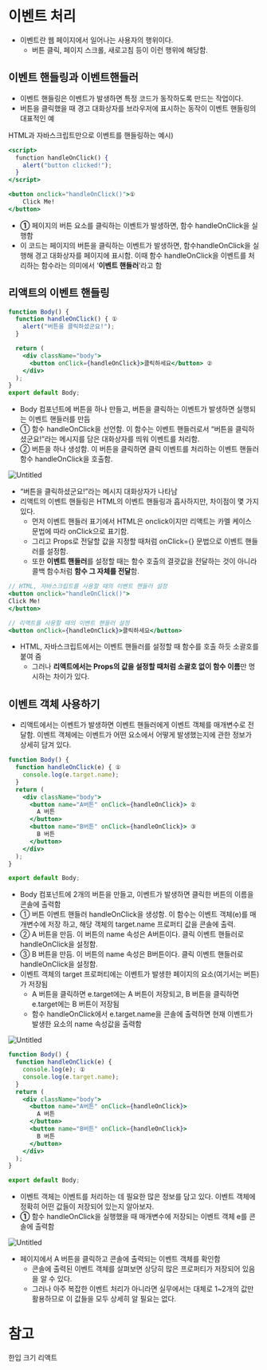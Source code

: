 # **이벤트 처리**

- 이벤트란 웹 페이지에서 일어나는 사용자의 행위이다.
  - 버튼 클릭, 페이지 스크롤, 새로고침 등이 이런 행위에 해당함.

## **이벤트 핸들링과 이벤트핸들러**

- 이벤트 핸들링은 이벤트가 발생하면 특정 코드가 동작하도록 만드는 작업이다.
- 버튼을 클릭했을 때 경고 대화상자를 브라우저에 표시하는 동작이 이벤트 핸들링의 대표적인 예

HTML과 자바스크립트만으로 이벤트를 핸들링하는 예시)

```jsx
<script>
  function handleOnClick() {
    alert("button clicked!");
  }
</script>

<button onclick="handleOnClick()">①
	Click Me!
</button>
```

- **①** 페이지의 버튼 요소를 클릭하는 이벤트가 발생하면, 함수 handleOnClick을 실행함
- 이 코드는 페이지의 버튼을 클릭하는 이벤트가 발생하면, 함수handleOnClick을 실행해 경고 대화상자를 페이지에 표시함. 이때 함수 handleOnClick을 이벤트를 처리하는 함수라는 의미에서 ‘**이벤트 핸들러**’라고 함

## **리액트의 이벤트 핸들링**

```jsx
function Body() {
  function handleOnClick() { ①
    alert("버튼을 클릭하셨군요!");
  }

  return (
    <div className="body">
      <button onClick={handleOnClick}>클릭하세요</button> ②
    </div>
  );
}
export default Body;
```

- Body 컴포넌트에 버튼을 하나 만들고, 버튼을 클릭하는 이벤트가 발생하면 실행되는 이벤트 핸들러를 만듬
- ① 함수 handleOnClick을 선언함. 이 함수는 이벤트 핸들러로서 “버튼을 클릭하셨군요!”라는 메시지를 담은 대화상자를 띄워 이벤트를 처리함.
- ② 버튼을 하나 생성함. 이 버튼을 클릭하면 클릭 이벤트를 처리하는 이벤트 핸들러 함수 handleOnClick을 호출함.

![Untitled](https://prod-files-secure.s3.us-west-2.amazonaws.com/cdf5fd00-85a4-4001-aa3d-4b52542685d0/0ec87637-8d43-4086-a027-46d93fbb1b5e/Untitled.png)

- “버튼을 클릭하셨군요!”라는 메시지 대화상자가 나타남
- 리액트의 이벤트 핸들링은 HTML의 이벤트 핸들링과 흡사하지만, 차이점이 몇 가지 있다.
  - 먼저 이벤트 핸들러 표기에서 HTML은 onclick이지만 리액트는 카멜 케이스 문법에 따라 onClick으로 표기함.
  - 그리고 Props로 전달할 값을 지정할 때처럼 onClick={} 문법으로 이벤트 핸들러를 설정함.
  - 또한 **이벤트 핸들러**를 설정할 때는 함수 호출의 결괏값을 전달하는 것이 아니라 콜백 함수처럼 **함수 그 자체를 전달**함.

```jsx
// HTML, 자바스크립트를 사용할 때의 이벤트 핸들러 설정
<button onclick="handleOnClick()">
Click Me!
</button>

// 리액트를 사용할 때의 이벤트 핸들러 설정
<button onClick={handleOnClick}>클릭하세요</button>
```

- HTML, 자바스크립트에서는 이벤트 핸들러를 설정할 때 함수를 호출 하듯 소괄호를 붙여 줌
  - 그러나 **리액트에서는 Props의 값을 설정할 때처럼 소괄호 없이 함수 이름**만 명시하는 차이가 있다.

## **이벤트 객체 사용하기**

- 리액트에서는 이벤트가 발생하면 이벤트 핸들러에게 이벤트 객체를 매개변수로 전달함. 이벤트 객체에는 이벤트가 어떤 요소에서 어떻게 발생했는지에 관한 정보가 상세히 담겨 있다.

```jsx
function Body() {
  function handleOnClick(e) { ①
    console.log(e.target.name);
  }
  return (
    <div className="body">
      <button name="A버튼" onClick={handleOnClick}> ②
        A 버튼
      </button>
      <button name="B버튼" onClick={handleOnClick}> ③
        B 버튼
      </button>
    </div>
  );
}

export default Body;
```

- Body 컴포넌트에 2개의 버튼을 만들고, 이벤트가 발생하면 클릭한 버튼의 이름을 콘솔에 출력함
- ① 버튼 이벤트 핸들러 handleOnClick을 생성함. 이 함수는 이벤트 객체(e)를 매개변수에 저장 하고, 해당 객체의 target.name 프로퍼티 값을 콘솔에 출력.
- ② A 버튼을 만듬. 이 버튼의 name 속성은 A버튼이다. 클릭 이벤트 핸들러로 handleOnClick을 설정함.
- ③ B 버튼을 만듬. 이 버튼의 name 속성은 B버튼이다. 클릭 이벤트 핸들러로 handleOnClick을 설정함.
- 이벤트 객체의 target 프로퍼티에는 이벤트가 발생한 페이지의 요소(여기서는 버튼)가 저장됨
  - A 버튼을 클릭하면 e.target에는 A 버튼이 저장되고, B 버튼을 클릭하면 e.target에는 B 버튼이 저장됨
  - 함수 handleOnClick에서 e.target.name을 콘솔에 출력하면 현재 이벤트가 발생한 요소의 name 속성값을 출력함

![Untitled](https://prod-files-secure.s3.us-west-2.amazonaws.com/cdf5fd00-85a4-4001-aa3d-4b52542685d0/5fdc71ee-40c2-4c87-9205-1be08b4a6dc4/Untitled.png)

```jsx
function Body() {
  function handleOnClick(e) {
    console.log(e); ①
    console.log(e.target.name);
  }
  return (
    <div className="body">
      <button name="A버튼" onClick={handleOnClick}>
        A 버튼
      </button>
      <button name="B버튼" onClick={handleOnClick}>
        B 버튼
      </button>
    </div>
  );
}

export default Body;
```

- 이벤트 객체는 이벤트를 처리하는 데 필요한 많은 정보를 담고 있다. 이벤트 객체에 정확히 어떤 값들이 저장되어 있는지 알아보자.
- **①** 함수 handleOnClick을 실행했을 때 매개변수에 저장되는 이벤트 객체 e를 콘솔에 출력함

![Untitled](https://prod-files-secure.s3.us-west-2.amazonaws.com/cdf5fd00-85a4-4001-aa3d-4b52542685d0/a1376574-03ec-4391-8e82-783361f39aa0/Untitled.png)

- 페이지에서 A 버튼을 클릭하고 콘솔에 출력되는 이벤트 객체를 확인함
  - 콘솔에 출력된 이벤트 객체를 살펴보면 상당히 많은 프로퍼티가 저장되어 있음을 알 수 있다.
  - 그러나 아주 복잡한 이벤트 처리가 아니라면 실무에서는 대체로 1~2개의 값만 활용하므로 이 값들을 모두 상세히 알 필요는 없다.

# 참고

한입 크기 리액트
